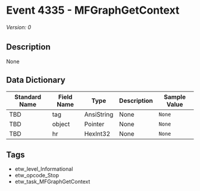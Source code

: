 # Event 4335 - MFGraphGetContext
###### Version: 0

## Description
None

## Data Dictionary
|Standard Name|Field Name|Type|Description|Sample Value|
|---|---|---|---|---|
|TBD|tag|AnsiString|None|`None`|
|TBD|object|Pointer|None|`None`|
|TBD|hr|HexInt32|None|`None`|

## Tags
* etw_level_Informational
* etw_opcode_Stop
* etw_task_MFGraphGetContext